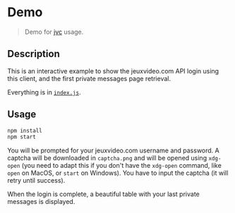 Demo
====

> Demo for [jvc] usage.

[jvc]: https://github.com/valeriangalliat/jvc

Description
-----------

This is an interactive example to show the jeuxvideo.com API login using
this client, and the first private messages page retrieval.

Everything is in [`index.js`](index.js).

Usage
-----

```js
npm install
npm start
```

You will be prompted for your jeuxvideo.com username and password. A
captcha will be downloaded in `captcha.png` and will be opened using
`xdg-open` (you need to adapt this if you don't have the `xdg-open`
command, like `open` on MacOS, or `start` on Windows). You have to input
the captcha (it will retry until success).

When the login is complete, a beautiful table with your last private
messages is displayed.
